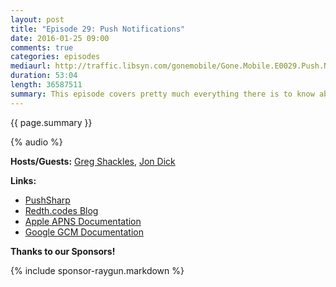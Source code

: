 ```yaml
---
layout: post
title: "Episode 29: Push Notifications"
date: 2016-01-25 09:00
comments: true
categories: episodes
mediaurl: http://traffic.libsyn.com/gonemobile/Gone.Mobile.E0029.Push.Notifications.mp3
duration: 53:04
length: 36587511
summary: This episode covers pretty much everything there is to know about Push Notifications.  From Apple’s APNS to Google’s C2DM and GCM, learn about what they are and how they work.  We also discuss the benefits and disadvantages of roll your own with PushSharp and using services like Azure, Amazon EC2, Urbanairship and Parse.
---
```


{{ page.summary }}

<!-- more -->

{% audio %}

**Hosts/Guests:** [Greg Shackles](http://twitter.com/gshackles), [Jon Dick](http://twitter.com/redth)

**Links:** 

- [PushSharp](https://github.com/redth/pushsharp)
- [Redth.codes Blog](http://redth.codes/)
- [Apple APNS Documentation](https://developer.apple.com/library/ios/documentation/NetworkingInternet/Conceptual/RemoteNotificationsPG/Chapters/ApplePushService.html)
- [Google GCM Documentation](https://developers.google.com/cloud-messaging/)


**Thanks to our Sponsors!**

{% include sponsor-raygun.markdown %}
